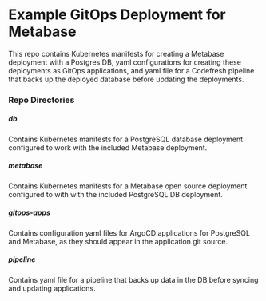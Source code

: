 # Example GitOps Deployment for Metabase

This repo contains Kubernetes manifests for creating a Metabase deployment with a Postgres DB, yaml configurations for creating these deployments as GitOps applications, and yaml file for a Codefresh pipeline that backs up the deployed database before updating the deployments.

### Repo Directories
##### db
Contains Kubernetes manifests for a PostgreSQL database deployment configured to work with the included Metabase deployment.
##### metabase
Contains Kubernetes manifests for a Metabase open source deployment configured to with with the included PostgreSQL DB deployment.
##### gitops-apps
Contains configuration yaml files for ArgoCD applications for PostgreSQL and Metabase, as they should appear in the application git source.
##### pipeline
Contains yaml file for a pipeline that backs up data in the DB before syncing and updating applications.

